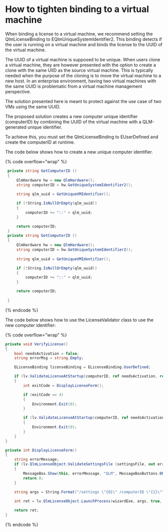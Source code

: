 # How to tighten binding to a virtual machine

When binding a license to a virtual machine, we recommend setting the QlmLicenseBinding to EQlmUniqueSystemIdentifier2. This binding detects if the user is running on a virtual machine and binds the license to the UUID of the virtual machine.

The UUID of a virtual machine is supposed to be unique. When users clone a virtual machine, they are however presented with the option to create a clone with the same UIID as the source virtual machine. This is typically needed when the purpose of the cloning is to move the virtual machine to a new host. In an enterprise environment, having two virtual machines with the same UUID is problematic from a virtual machine management perspective.

The solution presented here is meant to protect against the use case of two VMs using the same UUID.&#x20;

The proposed solution creates a new computer unique identifier (computerID) by combining the UUID of the virtual machine with a QLM-generated unique identifier.

To achieve this, you must set the QlmLicenseBinding to EUserDefined and create the computerID at runtime.

The code below shows how to create a new unique computer identifier.

{% code overflow="wrap" %}
```csharp
 private string GetComputerID ()
 {
     QlmHardware hw = new QlmHardware();
     string computerID = hw.GetUniqueSystemIdentifier2();
                 
     string qlm_uuid = GetUniqueVMIdentifier();

     if (!String.IsNullOrEmpty(qlm_uuid))
     {
         computerID += "::" + qlm_uuid;
     }

     return computerID;     
 }
 private string GetComputerID ()
 {
     QlmHardware hw = new QlmHardware();
     string computerID = hw.GetUniqueSystemIdentifier2();
                 
     string qlm_uuid = GetUniqueVMIdentifier();

     if (!String.IsNullOrEmpty(qlm_uuid))
     {
         computerID += "::" + qlm_uuid;
     }

     return computerID;
     
 }
```
{% endcode %}

The code below shows how to use the LicenseValidator class to use the new computer identifier:

{% code overflow="wrap" %}
```csharp
private void VerifyLicense()
{
    bool needsActivation = false;
    string errorMsg = string.Empty;

    ELicenseBinding licenseBinding = ELicenseBinding.UserDefined;  

    if (lv.ValidateLicenseAtStartup(computerID, ref needsActivation, ref errorMsg) == false)
    {
        int exitCode = DisplayLicenseForm();

        if (exitCode == 4)
        {
            Environment.Exit(0);
        }

        if (lv.ValidateLicenseAtStartup(computerID, ref needsActivation, ref errorMsg) == false)
        {
            Environment.Exit(0);
        }
    }
}

private int DisplayLicenseForm()
{
    string errorMessage;
    if (lv.QlmLicenseObject.ValidateSettingsFile (settingsFile, out errorMessage) == false)
    {
        MessageBox.Show(this, errorMessage, "QLM", MessageBoxButtons.OK, MessageBoxIcon.Error);
        return 0; 
    }

    string args = String.Format("/settings \"{0}\" /computerID \"{1}\"", settingsFile, computerID);
    
    int ret = lv.QlmLicenseObject.LaunchProcess(wizardExe, args, true, true);

    return ret;
}
```
{% endcode %}
